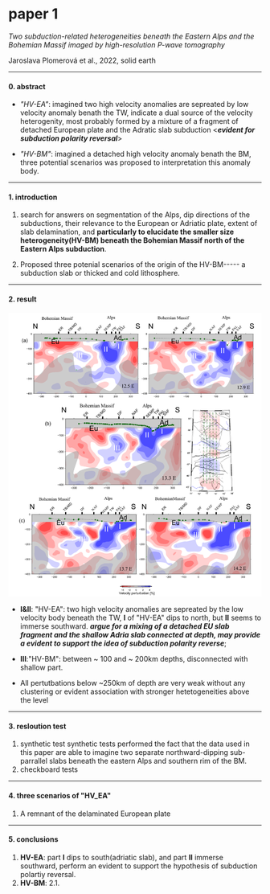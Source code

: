# paper 1

 _Two subduction-related heterogeneities beneath the Eastern Alps and the  Bohemian Massif imaged by high-resolution P-wave tomography_

 Jaroslava Plomerová et al., 2022, solid earth
___
#### 0. abstract
* _"HV-EA"_: imagined two high velocity anomalies are sepreated by low velocity anomaly benath the TW, indicate a dual source of the velocity heterogenity, most probably formed by a mixture of a fragment of detached European plate and the Adratic slab subduction <___evident for subduction polarity reversal___> 

* _"HV-BM"_: imagined a detached high velocity anomaly benath the BM, three potential scenarios was proposed to  interpretation this anomaly body.
___
#### 1. introduction

1. search for answers on segmentation of the Alps, dip directions of the subductions, their relevance to the European or Adriatic plate, extent of slab delamination, and __particularly to elucidate the smaller size heterogeneity(HV-BM) beneath the Bohemian Massif north of the Eastern Alps subduction__.

2. Proposed three potenial scenarios of the origin of the HV-BM----- a subduction slab or thicked and cold lithosphere.
___
#### 2. result

![vertical slices](./fig/paper1_1.png)


* __I&II__: "HV-EA": two high velocity anomalies are sepreated by the low velocity body beneath the TW, __I__ of "HV-EA" dips to north, but __II__ seems to immerse southward. ___argue for a mixing of a detached EU slab fragment and the shallow Adria slab connected at depth, may provide a evident to support the idea of subduction polarity reverse___;  

* __III__:"HV-BM":  between ~ 100 and ~ 200km depths, disconnected with shallow part.  

* All pertutbations below ~250km of depth are very weak without any clustering or evident association with stronger hetetogeneities above the level

___
#### 3. resloution test
1. synthetic test
synthetic tests performed the fact that the data used in this paper are able to imagine two separate northward-dipping sub-parrallel slabs beneath the eastern Alps and southern rim of the BM.
2. checkboard tests
___
#### 4. three scenarios of "HV_EA"
1. A remnant of the delaminated European plate

___
#### 5. conclusions
1. __HV-EA__: part __I__ dips to south(adriatic slab), and part __II__ immerse southward, perform an evident to support the hypothesis of subduction polartiy reversal.
2. __HV-BM__: 
    2.1.


